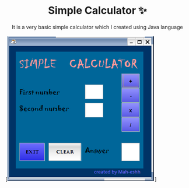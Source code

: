 <!-- PROJECT LOGO -->
<br />
<p align="center">
  <h1 align="center">Simple Calculator ✨</h1>

  <p align="center">
    It is a very basic simple calculator which I created using Java language 
    
   
  </p>
</p>

[![Site preview](my_cal.png)]
